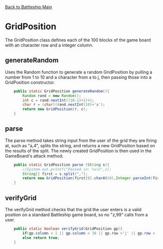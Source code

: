 [Back to Battleship Main](README.md#gridposition)

# GridPosition

The GridPosition class defines each of the 100 blocks of the game board with an character row and a integer column.

## generateRandom

Uses the Random function to generate a random GridPosition by pulling a number from 1 to 10 and a character
from a to j, then passing those into a GridPosition constructor.

```java
	public static GridPosition generateRandom(){
		Random rand = new Random();
		int c = rand.nextInt((10-1)+1)+1;
		char r = (char)(rand.nextInt(10)+'a');
		return new GridPosition(r, c);
	}
```

## parse

The parse method takes string input from the user of the grid they are firing at, such as "a,4", splits the string,
and returns a new GridPosition based on the results of the split. The newly created GridPosition is then used in
the GameBoard's attack method.

```java
	public static GridPosition parse (String s){
		//System.out.printf("Passed in: %s\n",s);
		String[] first = s.split(",");
		return new GridPosition(first[0].charAt(0),Integer.parseInt(first[1]));
	}
```

## verifyGrid

The verifyGrid method checks that the grid the user enters is a valid position on a standard Battleship game board,
so no "z,99" calls from a user.

```java
	public static boolean verifyGrid(GridPosition gp){
		if(gp.column < 1 || gp.column > 10 || gp.row >'j' || gp.row < 'a') return false;
		else return true;
	}
```
